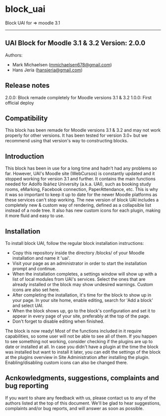 # block_uai
Block UAI for => moodle 3.1

------------------------------------------
UAI Block for Moodle 3.1 & 3.2
Version: 2.0.0
------------------------------------------

Authors:
* Mark Michaelsen (mmichaelsen678@gmail.com)
* Hans Jeria (hansjeria@gmail.com)


Release notes
-------------

2.0.0: Block remade completely for Moodle versions 3.1 & 3.2
1.0.0: First official deploy

Compatibility
-------------

This block has been remade for Moodle versions 3.1 & 3.2 and may not work properly for other versions.
It has been tested for version 3.0+ but we recommend using that version's way to constructing blocks.

Introduction
------------

This block has been in use for a long time and hadn't had any problems so far. However, UAI's Moodle site (WebCursos) is constantly updated and it stopped working for version 3.1 and further.
It contains the main functions needed for Adolfo Ibáñez University (a.k.a. UAI), such as booking study rooms, eMarking, Facebook connection, PaperAttendance, etc. This is why it was so important to keep it up to date for the newer Moodle platforms as these services can't stop working.
The new version of block UAI includes a completely new & custom way of rendering, defined as a collapsible list instead of a node tree. It also has new custom icons for each plugin, making it more fluid and easy to use.

Installation
------------

To install block UAI, follow the regular block installation instructions:
* Copy this repository inside the directory /blocks/ of your Moodle installation and name it 'uai'.
* Visit your page as an administrator in order to start the installation prompt and continue.
* When the installation completes, a settings window will show up with a list of local modules from UAI's services. Select the ones that are already installed or the block may show undesired warnings. Custom icons are also set here.
* After completing the installation, it's time for the block to show up in your page. In your site home, enable editing, search for 'Add a block' and select UAI.
* When the block shows up, go to the block's configuration and set it to appear in every page of your site, preferably at the top of the page.
* Don't forget to disable editing when finished.

The block is now ready! Most of the functions included in it require capabilities, so some user will not be able to see all of them. If you happen to see something not working, consider checking if the plugins are up to date or installed at all.
In case you didn't have a plugin at the time the block was installed but want to install it later, you can edit the settings of the block at the plugins overview in Site Administration after installing the plugin. Enabling/disabling custom icons can also be changed there.

Acnkowledgments, suggestions, complaints and bug reporting
----------------------------------------------------------

If you want to share any feedback with us, please contact us to any of the authors listed at the top of this document. We'll be glad to hear suggestions, complaints and/or bug reports, and will answer as soon as possible.